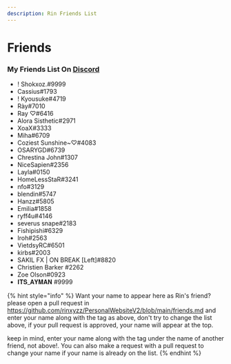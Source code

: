 ```yaml
---
description: Rin Friends List
---
```


# Friends

### My Friends List On [Discord](https://discord.com)

* ! Shokxoz.#9999
* Cassius#1793
* ! Kyousuke#4719
* Rày#7010
* Ray ♡#6416
* Alora Sisthetic#2971
* XoaX#3333
* Miha#6709
* Coziest Sunshine\~♡#4083
* OSARYGD#6739
* Chrestina John#1307
* NiceSapien#2356
* Layla#0150
* HomeLessStaR#3241
* nfo#3129
* blendin#5747
* Hanzz#5805
* Emilia#1858
* ryff4u#4146
* severus snape#2183
* Fishipishi#6329
* Iroh#2563
* VietdsyRC#6501
* kirbs#2003
* SAKIL FX | ON BREAK \[Left]#8820
* Christien Barker #2262
* Zoe Olson#0923
* 𝐈𝐓𝐒\_𝐀𝐘𝐌𝐀𝐍 #9999

{% hint style="info" %}
Want your name to appear here as Rin's friend? please open a pull request in https://github.com/rinxyzz/PersonalWebsiteV2/blob/main/friends.md and enter your name along with the tag as above, don't try to change the list above, if your pull request is approved, your name will appear at the top.

keep in mind, enter your name along with the tag under the name of another friend, not above!.
You can also make a request with a pull request to change your name if your name is already on the list.
{% endhint %}
